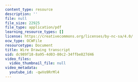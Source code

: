 ```yaml
---
content_type: resource
description: ''
file: null
file_size: 22925
file_type: application/pdf
learning_resource_types: []
license: https://creativecommons.org/licenses/by-nc-sa/4.0/
ocw_type: OCWFile
resourcetype: Document
title: Wire Drawing transcript
uid: dc989f18-8a95-4d03-80c2-34ffbe827d46
video_files:
  video_thumbnail_file: null
video_metadata:
  youtube_id: -qwVo9RrMl4
---
```

